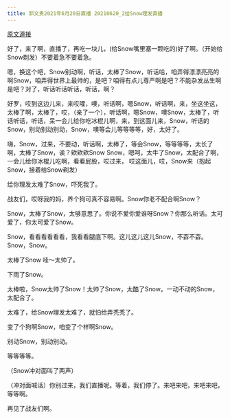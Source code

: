 ```yaml
---
title: 郭文贵2021年6月20日直播 20210620_2给Snow理发直播
---
```


[原文連接](https://gnews.org/ThreadView/53481075)

好了，来了啊，直播了，再吃一块儿，(给Snow嘴里塞一颗吃的)好了啊。（开始给Snow剃发）不要着急不要着急。


嗯，换这个吧，Snow别动啊，听话，太棒了Snow，听话哈，咱弄得漂漂亮亮的啊Snow，咱弄得世界上最帅的，是吧？咱得有点儿尊严啊是吧？不能杂发丛生啊是吧？对了，听话听话听话，听话，啊？


好罗，哎到这边儿来，来哎嚯，噢，听话啊，嗯Snow，听话啊，来，坐这坐这，太棒了啊，太棒了，哎，（亲了一个），听话啊，嗯Snow，噢Snow，太棒了，听话听话，听话，呆一会儿给你吃冰棍儿啊，来，到这面儿来，Snow，听话的Snow，别动别动别动，Snow，噢等会儿等等等等，好，太好了。


嗨，Snow，过来，不要动，听话啊，太棒了，等会Snow，等等等等，太长了啊，太棒了Snow，诶？欸欸欸Snow Snow，嗯呵，太牛了Snow，太配合了啊，一会儿给你冰棍儿吃啊，看看屁股，哎过来， 哎这面儿，哎，Snow来（抱起Snow，接着给Snow剃发）


给你理发太难了Snow，吓死我了。


战友们，哎呀我的妈，养个狗可真不容易啊。Snow你老不配合啊Snow？


Snow，太棒了Snow，太够意思了。你说不爱你爱谁呀Snow？你那么听话。太可爱了，你太可爱了Snow。


Snow，看看看看看看，我看看腿底下啊。这儿这儿这儿Snow，不孬不孬。Snow，Snow。


太棒了Snow 哇～太帅了。


下雨了Snow。


太棒啦，Snow太帅了Snow！太帅了Snow，太酷了Snow。一动不动的Snow，太配合了。


太难了，给Snow理发太难了，就怕给弄秃秃了。


变了个狗啊Snow，咱变了个样啊Snow。


别动Snow，别动别动。


等等等等。


（Snow冲对面叫了两声）


（冲对面喊话）你别过来，我们直播呢。等着，我们停了。来吧来吧，来吧来吧，等等啊。


再见了战友们啊。
